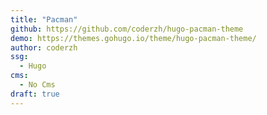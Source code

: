 ```yaml
---
title: "Pacman"
github: https://github.com/coderzh/hugo-pacman-theme
demo: https://themes.gohugo.io/theme/hugo-pacman-theme/
author: coderzh
ssg:
  - Hugo
cms:
  - No Cms
draft: true
---
```

